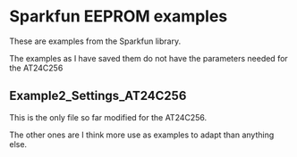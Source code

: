 # Sparkfun EEPROM examples

These are examples from the Sparkfun library.

The examples as I have saved them do not have the parameters needed for the AT24C256

## Example2_Settings_AT24C256

This is the only file so far modified for the AT24C256.

The other ones are I think more use as examples to adapt than anything else.

